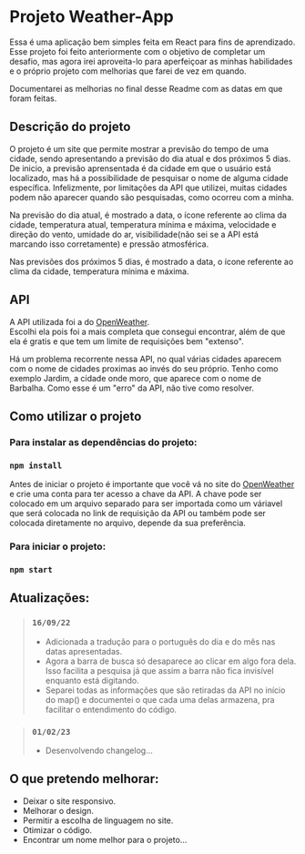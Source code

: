 # Projeto Weather-App

Essa é uma aplicação bem simples feita em React para fins de aprendizado. Esse projeto foi feito anteriormente com o objetivo de completar um desafio, mas agora irei aproveita-lo para aperfeiçoar as minhas habilidades e o próprio projeto com melhorias que farei de vez em quando. <br>

Documentarei as melhorias no final desse Readme com as datas em que foram feitas.

## Descrição do projeto

O projeto é um site que permite mostrar a previsão do tempo de uma cidade, sendo apresentando a previsão do dia atual e dos próximos 5 dias. De inicio, a previsão aprensentada é da cidade em que o usuário está localizado, mas há a possibilidade de pesquisar o nome de alguma cidade específica. Infelizmente, por limitações da API que utilizei, muitas cidades podem não aparecer quando são pesquisadas, como ocorreu com a minha.

Na previsão do dia atual, é mostrado a data, o ícone referente ao clima da cidade, temperatura atual, temperatura mínima e máxima, velocidade e direção do vento, umidade do ar, visibilidade(não sei se a API está marcando isso corretamente) e pressão atmosférica. 

Nas previsões dos próximos 5 dias, é mostrado a data, o ícone referente ao clima da cidade, temperatura mínima e máxima.

## API 

A API utilizada foi a do [OpenWeather](https://openweathermap.org/api). <br>
Escolhi ela pois foi a mais completa que consegui encontrar, além de que ela é gratis e que tem um limite de requisições bem "extenso".

Há um problema recorrente nessa API, no qual várias cidades aparecem com o nome de cidades proximas ao invés do seu próprio. Tenho como exemplo Jardim, a cidade onde moro, que aparece com o nome de Barbalha. Como esse é um "erro" da API, não tive como resolver.

## Como utilizar o projeto

### Para instalar as dependências do projeto: 

### `npm install` 

Antes de iniciar o projeto é importante que você vá no site do [OpenWeather](https://openweathermap.org/api) e crie uma conta para ter acesso a chave da API. A chave pode ser colocado em um arquivo separado para ser importada como um váriavel que será colocada no link de requisição da API ou também pode ser colocada diretamente no arquivo, depende da sua preferência.

### Para iniciar o projeto:

### `npm start`

## Atualizações:

> ### `16/09/22`
> + Adicionada a tradução para o português do dia e do mês nas datas apresentadas.
> + Agora a barra de busca só desaparece ao clicar em algo fora dela. Isso facilita a pesquisa já que assim a barra não fica invisível enquanto está digitando.
> + Separei todas as informações que são retiradas da API no início do map() e documentei o que cada uma delas armazena, pra facilitar o entendimento do código.

> ### `01/02/23`
> + Desenvolvendo changelog...

## O que pretendo melhorar:

+ Deixar o site responsivo. 
+ Melhorar o design.
+ Permitir a escolha de linguagem no site.
+ Otimizar o código.
+ Encontrar um nome melhor para o projeto...
